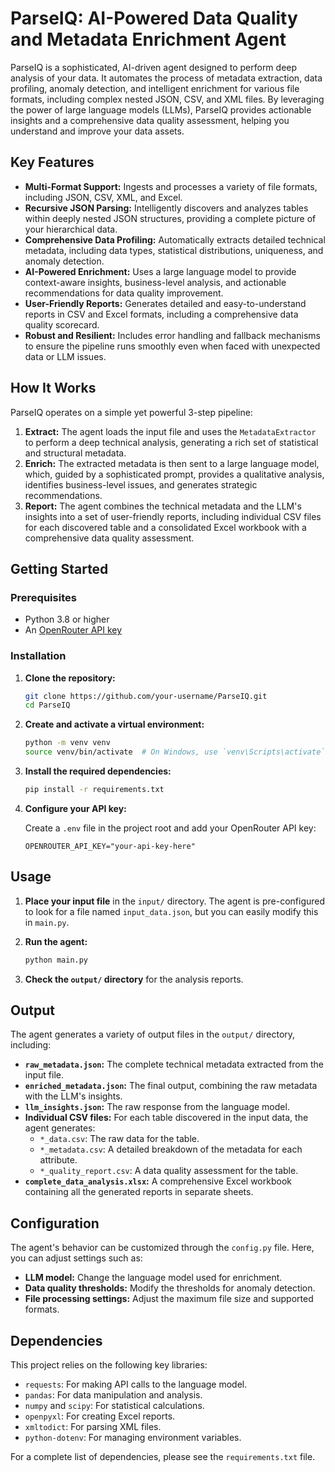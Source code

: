 # ParseIQ: AI-Powered Data Quality and Metadata Enrichment Agent

ParseIQ is a sophisticated, AI-driven agent designed to perform deep analysis of your data. It automates the process of metadata extraction, data profiling, anomaly detection, and intelligent enrichment for various file formats, including complex nested JSON, CSV, and XML files. By leveraging the power of large language models (LLMs), ParseIQ provides actionable insights and a comprehensive data quality assessment, helping you understand and improve your data assets.

## Key Features

- **Multi-Format Support:** Ingests and processes a variety of file formats, including JSON, CSV, XML, and Excel.
- **Recursive JSON Parsing:** Intelligently discovers and analyzes tables within deeply nested JSON structures, providing a complete picture of your hierarchical data.
- **Comprehensive Data Profiling:** Automatically extracts detailed technical metadata, including data types, statistical distributions, uniqueness, and anomaly detection.
- **AI-Powered Enrichment:** Uses a large language model to provide context-aware insights, business-level analysis, and actionable recommendations for data quality improvement.
- **User-Friendly Reports:** Generates detailed and easy-to-understand reports in CSV and Excel formats, including a comprehensive data quality scorecard.
- **Robust and Resilient:** Includes error handling and fallback mechanisms to ensure the pipeline runs smoothly even when faced with unexpected data or LLM issues.

## How It Works

ParseIQ operates on a simple yet powerful 3-step pipeline:

1.  **Extract:** The agent loads the input file and uses the `MetadataExtractor` to perform a deep technical analysis, generating a rich set of statistical and structural metadata.
2.  **Enrich:** The extracted metadata is then sent to a large language model, which, guided by a sophisticated prompt, provides a qualitative analysis, identifies business-level issues, and generates strategic recommendations.
3.  **Report:** The agent combines the technical metadata and the LLM's insights into a set of user-friendly reports, including individual CSV files for each discovered table and a consolidated Excel workbook with a comprehensive data quality assessment.

## Getting Started

### Prerequisites

- Python 3.8 or higher
- An [OpenRouter API key](https://openrouter.ai/)

### Installation

1.  **Clone the repository:**

    ```bash
    git clone https://github.com/your-username/ParseIQ.git
    cd ParseIQ
    ```

2.  **Create and activate a virtual environment:**

    ```bash
    python -m venv venv
    source venv/bin/activate  # On Windows, use `venv\Scripts\activate`
    ```

3.  **Install the required dependencies:**

    ```bash
    pip install -r requirements.txt
    ```

4.  **Configure your API key:**

    Create a `.env` file in the project root and add your OpenRouter API key:

    ```
    OPENROUTER_API_KEY="your-api-key-here"
    ```

## Usage

1.  **Place your input file** in the `input/` directory. The agent is pre-configured to look for a file named `input_data.json`, but you can easily modify this in `main.py`.

2.  **Run the agent:**

    ```bash
    python main.py
    ```

3.  **Check the `output/` directory** for the analysis reports.

## Output

The agent generates a variety of output files in the `output/` directory, including:

-   **`raw_metadata.json`:** The complete technical metadata extracted from the input file.
-   **`enriched_metadata.json`:** The final output, combining the raw metadata with the LLM's insights.
-   **`llm_insights.json`:** The raw response from the language model.
-   **Individual CSV files:** For each table discovered in the input data, the agent generates:
    -   `*_data.csv`: The raw data for the table.
    -   `*_metadata.csv`: A detailed breakdown of the metadata for each attribute.
    -   `*_quality_report.csv`: A data quality assessment for the table.
-   **`complete_data_analysis.xlsx`:** A comprehensive Excel workbook containing all the generated reports in separate sheets.

## Configuration

The agent's behavior can be customized through the `config.py` file. Here, you can adjust settings such as:

-   **LLM model:** Change the language model used for enrichment.
-   **Data quality thresholds:** Modify the thresholds for anomaly detection.
-   **File processing settings:** Adjust the maximum file size and supported formats.

## Dependencies

This project relies on the following key libraries:

-   `requests`: For making API calls to the language model.
-   `pandas`: For data manipulation and analysis.
-   `numpy` and `scipy`: For statistical calculations.
-   `openpyxl`: For creating Excel reports.
-   `xmltodict`: For parsing XML files.
-   `python-dotenv`: For managing environment variables.

For a complete list of dependencies, please see the `requirements.txt` file.